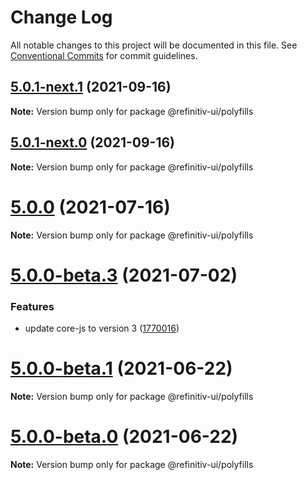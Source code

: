 # Change Log

All notable changes to this project will be documented in this file.
See [Conventional Commits](https://conventionalcommits.org) for commit guidelines.

## [5.0.1-next.1](https://git.sami.int.thomsonreuters.com/elf/refinitiv-ui/compare/@refinitiv-ui/polyfills@5.0.1-next.0...@refinitiv-ui/polyfills@5.0.1-next.1) (2021-09-16)

**Note:** Version bump only for package @refinitiv-ui/polyfills





## [5.0.1-next.0](https://git.sami.int.thomsonreuters.com/elf/refinitiv-ui/compare/@refinitiv-ui/polyfills@5.0.0...@refinitiv-ui/polyfills@5.0.1-next.0) (2021-09-16)

**Note:** Version bump only for package @refinitiv-ui/polyfills





# [5.0.0](https://git.sami.int.thomsonreuters.com/elf/refinitiv-ui/compare/@refinitiv-ui/polyfills@5.0.0-beta.3...@refinitiv-ui/polyfills@5.0.0) (2021-07-16)

**Note:** Version bump only for package @refinitiv-ui/polyfills





# [5.0.0-beta.3](https://git.sami.int.thomsonreuters.com/elf/refinitiv-ui/compare/@refinitiv-ui/polyfills@5.0.0-beta.1...@refinitiv-ui/polyfills@5.0.0-beta.3) (2021-07-02)

### Features

- update core-js to version 3 ([1770016](https://git.sami.int.thomsonreuters.com/elf/refinitiv-ui/commits/17700160020f6270675c692d9702a6bc844ca536))

# [5.0.0-beta.1](https://git.sami.int.thomsonreuters.com/elf/refinitiv-ui/compare/@refinitiv-ui/polyfills@5.0.0-beta.0...@refinitiv-ui/polyfills@5.0.0-beta.1) (2021-06-22)

**Note:** Version bump only for package @refinitiv-ui/polyfills

# [5.0.0-beta.0](https://git.sami.int.thomsonreuters.com/elf/refinitiv-ui/compare/@refinitiv-ui/polyfills@5.0.0-alpha.2...@refinitiv-ui/polyfills@5.0.0-beta.0) (2021-06-22)

**Note:** Version bump only for package @refinitiv-ui/polyfills
